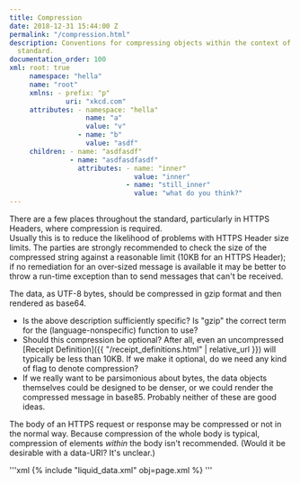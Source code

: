 ```yaml
---
title: Compression
date: 2018-12-31 15:44:00 Z
permalink: "/compression.html"
description: Conventions for compressing objects within the context of the 402-Receipts
  standard.
documentation_order: 100
xml: root: true
     namespace: "hella"
     name: "root"
     xmlns: - prefix: "p"
              uri: "xkcd.com"
     attributes: - namespace: "hella"
                   name: "a"
                   value: "v"
                 - name: "b"
                   value: "asdf"
     children: - name: "asdfasdf"
               - name: "asdfasdfasdf"
                 attributes: - name: "inner"
                               value: "inner"
                             - name: "still_inner"
                               value: "what do you think?"
---
```


There are a few places throughout the standard, particularly in HTTPS Headers, where compression is required.  
Usually this is to reduce the likelihood of problems with HTTPS Header size limits. The parties are strongly recommended to check the size of the compressed string against a reasonable limit (10KB for an HTTPS Header); if no remediation for an over-sized message is available it may be better to throw a run-time exception than to send messages that can't be received. 

The data, as UTF-8 bytes, should be compressed in gzip format and then rendered as base64.

- Is the above description sufficiently specific? Is "gzip" the correct term for the (language-nonspecific) function to use?
- Should this compression be optional? After all, even an uncompressed [Receipt Definition]({{ "/receipt_definitions.html" | relative_url }}) will typically be less than 10KB. If we make it optional, do we need any kind of flag to denote compression?
- If we really want to be parsimonious about bytes, the data objects themselves could be designed to be denser, or we could render the compressed message in base85. Probably neither of these are good ideas.

The body of an HTTPS request or response may be compressed or not in the normal way. Because compression of the whole body is typical, compression of elements _within_ the body isn't recommended. (Would it be desirable with a data-URI? It's unclear.)

'''xml
{% include "liquid_data.xml" obj=page.xml %}
'''

